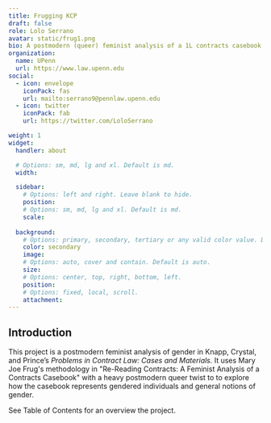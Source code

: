 ```yaml
---
title: Frugging KCP
draft: false
role: Lolo Serrano
avatar: static/frug1.png
bio: A postmodern (queer) feminist analysis of a 1L contracts casebook.
organization:
  name: UPenn
  url: https://www.law.upenn.edu
social:
  - icon: envelope
    iconPack: fas
    url: mailto:serrano9@pennlaw.upenn.edu
  - icon: twitter
    iconPack: fab
    url: https://twitter.com/LoloSerrano

weight: 1
widget:
  handler: about

  # Options: sm, md, lg and xl. Default is md.
  width:

  sidebar:
    # Options: left and right. Leave blank to hide.
    position:
    # Options: sm, md, lg and xl. Default is md.
    scale:
  
  background:
    # Options: primary, secondary, tertiary or any valid color value. Default is primary.
    color: secondary
    image:
    # Options: auto, cover and contain. Default is auto.
    size:
    # Options: center, top, right, bottom, left.
    position:
    # Options: fixed, local, scroll.
    attachment: 
---
```


## Introduction

This project is a postmodern feminist analysis of gender in Knapp, Crystal, and Prince’s *Problems in Contract Law: Cases and Materials.* 
It uses Mary Joe Frug's methodology in "Re-Reading Contracts: A Feminist Analysis of a Contracts Casebook" with a heavy postmodern queer twist to to explore how the casebook represents gendered individuals and general notions of gender. 

See Table of Contents for an overview the project. 
